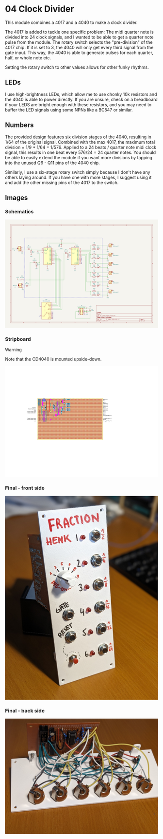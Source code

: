# 04 Clock Divider

This module combines a 4017 and a 4040 to make a clock divider.

The 4017 is added to tackle one specific problem: The midi quarter note is divided into 
24 clock signals, and I wanted to be able to get a quarter note pulse from the module.
The rotary switch selects the "pre-division" of the 4017 chip. If it is set to 3, the 4040 will only get every third signal from the gate input.
This way, the 4040 is able to generate pulses for each quarter, half, or whole note etc. 

Setting the rotary switch to other values allows for other funky rhythms.

## LEDs
I use high-brightness LEDs, which allow me to use chonky 10k resistors and the 4040 is able to power directly.
If you are unsure, check on a breadboard if your LEDS are bright enough with these resistors, and you may need to buffer the LED signals using some NPNs like a BC547 or similar.

## Numbers
The provided design features six division stages of the 4040, resulting in 1/64 of the original signal. 
Combined with the max 4017, the maximum total division = 1/9 * 1/64 = 1/576. 
Applied to a 24 beats / quarter note midi clock signal, this results in one beat every 576/24 = 24 quarter notes.
You should be able to easily extend the module if you want more divisions by tapping into the unused Q6 - Q11 pins of the 4040 chip.

Similarly, I use a six-stage rotary switch simply because I don't have any others laying around. 
If you have one with more stages, I suggest using it and add the other missing pins of the 4017 to the switch.

## Images

### Schematics

![schematics](schematics/04_clock_divider_schematics.png)

### Stripboard 

> [!WARNING]
> Note that the CD4040 is mounted upside-down.

![stripboard](stripboard/04_clock_divider_stripboard.png)

### Final - front side

![front](final_front.png)

### Final - back side

![back](final_back.png)

